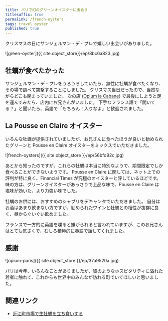 ```yaml
---
title: パリで幻のグリーンオイスターに出会う
titlesuffix: true
permalink: /french-oysters
tags: travel oyster
published: true
---
```


クリスマスの日にサンジェルマン・デ・プレで嬉しい出会いがありました。

![green-oyster]({{ site.object_store}}/ep/8bc6a823.jpg)

## 牡蠣が食べたかった

サンジェルマン・デ・プレをうろうろしていたら、無性に牡蠣が食べたくなり、その場で調べて突撃することにしました。
クリスマス当日だったので、当然ながらどこも閉まっていました。
次の店 ([Opium la Cabane](https://www.tripadvisor.com/Restaurant_Review-g187147-d3388673-Reviews-Opium_la_Cabane-Paris_Ile_de_France.html)) で最後にしようと足を運んでみたら、店内にお兄さんがいました。
下手なフランス語で「開いてる？」と聞いたら、英語で「もちろん！入りなよ」と歓迎されました。

## La Pousse en Claire オイスター

いろんな牡蠣が提供されていましたが、お兄さんに食べたほうが良いと勧められたグリーンと Pousse en Claire オイスターをミックスでいただきました。

![french-oysters]({{ site.object_store }}/ep/56bfd92c.jpg)

あとから知ったのですが、これらの牡蠣は本当に特別なようで、期間限定でしか食べることができないようです。
Pousse en Claire に関しては、ネット上での評判が特に良く、Financial Times が究極のオイスターと評しているほどです。
味の方は、グリーンオイスターがあっさりで上品な味で、Pousse en Claire は塩味が効いた、より力強い味でした。

牡蠣のお供には、おすすめのシャブリをデキャンタでいただきました。
自分はお酒はあまり飲まない方ですが、勧められたワインと牡蠣との相性が抜群に良く、昼からぐいぐい飲めました。

フランスで一方的に英語を喋ると嫌がられると言われていますが、このお兄さんはとても気さくで、むしろ積極的に英語で話してくれました。

## 感謝

![opium-paris]({{ site.object_store }}/ep/37a9520a.jpg)

パリは今年、いろんなことがありましたが、彼のようなホスピタリティに溢れた若者に触れて、これからも世界中のみんなが訪れる町でいてほしいと思いました。

## 関連リンク

- [近江町市場で生牡蠣を立ち食いする](/kanazawa-oyster)
